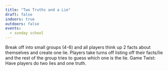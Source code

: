 ```yaml
---
title: "Two Truths and a Lie"
draft: false
indoors: true
outdoors: false
events:
  - sunday school
---
```


Break off into small groups (4-6) and all players think up 2 facts about themselves and create one lie. Players take turns off listing off their facts/lie and the rest of the group tries to guess which one is the lie. Game Twist: Have players do two lies and one truth.
